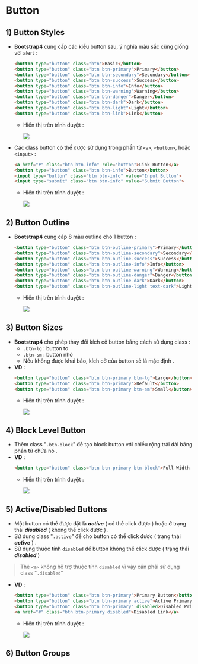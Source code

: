 # Button
## **1) Button Styles**
- **Bootstrap4** cung cấp các kiểu button sau, ý nghĩa màu sắc cũng giống với alert :
    ```html
    <button type="button" class="btn">Basic</button>
    <button type="button" class="btn btn-primary">Primary</button>
    <button type="button" class="btn btn-secondary">Secondary</button>
    <button type="button" class="btn btn-success">Success</button>
    <button type="button" class="btn btn-info">Info</button>
    <button type="button" class="btn btn-warning">Warning</button>
    <button type="button" class="btn btn-danger">Danger</button>
    <button type="button" class="btn btn-dark">Dark</button>
    <button type="button" class="btn btn-light">Light</button>
    <button type="button" class="btn btn-link">Link</button>
    ```
    - Hiển thị trên trình duyệt :

        <img src=https://i.imgur.com/e0jSftr.png>

- Các class button có thể được sử dụng trong phần tử `<a>`, `<button>`, hoặc `<input>` :
    ```html
    <a href="#" class="btn btn-info" role="button">Link Button</a>
    <button type="button" class="btn btn-info">Button</button>
    <input type="button" class="btn btn-info" value="Input Button">
    <input type="submit" class="btn btn-info" value="Submit Button">
    ```
    - Hiển thi trên trình duyệt :

        <img src=https://i.imgur.com/fBBSPHe.png>

## **2) Button Outline**
- **Bootstrap4** cung cấp 8 màu outline cho 1 button :
    ```html
    <button type="button" class="btn btn-outline-primary">Primary</button>
    <button type="button" class="btn btn-outline-secondary">Secondary</button>
    <button type="button" class="btn btn-outline-success">Success</button>
    <button type="button" class="btn btn-outline-info">Info</button>
    <button type="button" class="btn btn-outline-warning">Warning</button>
    <button type="button" class="btn btn-outline-danger">Danger</button>
    <button type="button" class="btn btn-outline-dark">Dark</button>
    <button type="button" class="btn btn-outline-light text-dark">Light</button>
    ```
    - Hiển thị trên trình duyệt :
        
        <img src=https://i.imgur.com/3511iwQ.png>

## **3) Button Sizes**
- **Bootstrap4** cho phép thay đổi kích cỡ button bằng cách sử dụng class :
    - `.btn-lg` : button to
    - `.btn-sm` : button nhỏ
    - Nếu không được khai báo, kích cỡ của button sẽ là mặc định .
- **VD :**
    ```html
    <button type="button" class="btn btn-primary btn-lg">Large</button>
    <button type="button" class="btn btn-primary">Default</button>
    <button type="button" class="btn btn-primary btn-sm">Small</button>
    ```
    - Hiển thị trên trình duyệt :

        <img src=https://i.imgur.com/4b8J6os.png>

## **4) Block Level Button**
- Thêm class "`.btn-block`" để tạo block button với chiều rộng trải dài bằng phần tử chứa nó .
- **VD :**
    ```html
    <button type="button" class="btn btn-primary btn-block">Full-Width Button</button>
    ```
    - Hiển thị trên trình duyệt :

        <img src=https://i.imgur.com/aoyBH4r.png>

## **5) Active/Disabled Buttons**
- Một button có thể được đặt là ***active*** ( có thể click được ) hoặc ở trạng thái ***disabled*** ( không thể click được ) .
- Sử dụng class "`.active`" để cho button có thể click được ( trạng thái ***active*** ) .
- Sử dụng thuộc tính `disabled` để button không thể click được ( trạng thái ***disabled*** )
> Thẻ `<a>` không hỗ trợ thuộc tính `disabled` vì vậy cần phải sử dụng class "`.disabled`"
- **VD :**
    ```html
    <button type="button" class="btn btn-primary">Primary Button</button>
    <button type="button" class="btn btn-primary active">Active Primary</button>
    <button type="button" class="btn btn-primary" disabled>Disabled Primary</button>
    <a href="#" class="btn btn-primary disabled">Disabled Link</a>
    ```
    - Hiển thị trên trình duyệt :

        <img src=https://i.imgur.com/oaTdMVF.png>

## **6) Button Groups**



